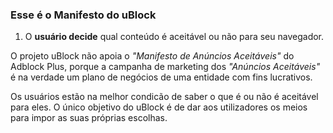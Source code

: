 ### Esse é o Manifesto do uBlock

1. O **usuário decide** qual conteúdo é aceitável ou não para seu navegador.

O projeto uBlock não apoia o _"Manifesto de Anúncios Aceitáveis"_ do Adblock Plus,
porque a campanha de marketing dos  _"Anúncios Aceitáveis"_ é na verdade um plano de negócios
de uma entidade com fins lucrativos.

Os usuários estão na melhor condicão de saber o que é ou não é aceitável para eles. 
O único objetivo do uBlock é de dar aos utilizadores os meios para impor as suas próprias escolhas.
